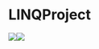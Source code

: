 # LINQProject

<div>
    <img src="http://asekose.am/upload/news/admin/2012/11/50b893233c8e9_medium.jpg" style="float:left">
    <img class="middle-img" src="https://upload.wikimedia.org/wikipedia/commons/thumb/1/1e/Toyota_Land_Cruiser_V8_front.JPG/300px-Toyota_Land_Cruiser_V8_front.JPG"/ >
 </div>
